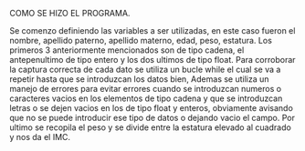 COMO SE HIZO EL PROGRAMA.

Se comenzo definiendo las variables a ser utilizadas, en este caso fueron el nombre, apellido paterno, apellido materno, edad, peso, estatura.
Los primeros 3 anteriormente mencionados son de tipo cadena, el antepenultimo de tipo entero y los dos ultimos de tipo float. 
Para corroborar la captura correcta de cada dato se utiliza un bucle while el cual se va a repetir hasta que se introduzcan los datos bien, 
Ademas se utiliza un manejo de errores para evitar errores cuando se introduzcan numeros o caracteres vacios en los elementos de tipo cadena y que se introduzcan 
letras o se dejen vacios en los de tipo float y enteros, obviamente avisando que no se puede introducir ese tipo de datos o dejando vacio el campo. 
Por ultimo se recopila el peso y se divide entre la estatura elevado al cuadrado y nos da el IMC. 
